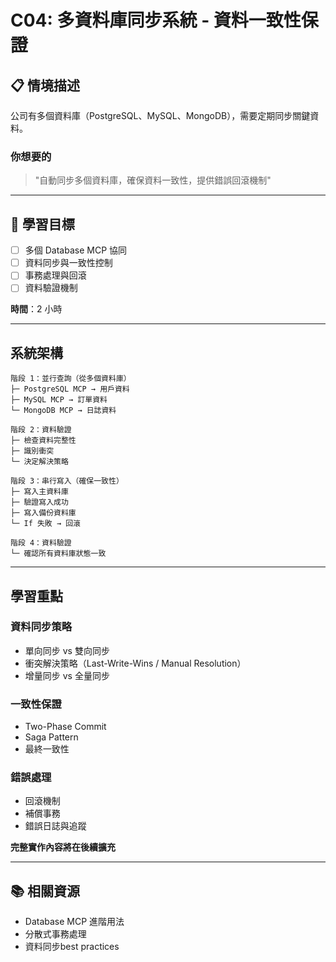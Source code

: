 # C04: 多資料庫同步系統 - 資料一致性保證

## 📋 情境描述

公司有多個資料庫（PostgreSQL、MySQL、MongoDB），需要定期同步關鍵資料。

### 你想要的
> "自動同步多個資料庫，確保資料一致性，提供錯誤回滾機制"

---

## 🎯 學習目標

- [ ] 多個 Database MCP 協同
- [ ] 資料同步與一致性控制
- [ ] 事務處理與回滾
- [ ] 資料驗證機制

**時間**：2 小時

---

## 系統架構

```
階段 1：並行查詢（從多個資料庫）
├─ PostgreSQL MCP → 用戶資料
├─ MySQL MCP → 訂單資料
└─ MongoDB MCP → 日誌資料

階段 2：資料驗證
├─ 檢查資料完整性
├─ 識別衝突
└─ 決定解決策略

階段 3：串行寫入（確保一致性）
├─ 寫入主資料庫
├─ 驗證寫入成功
├─ 寫入備份資料庫
└─ If 失敗 → 回滾

階段 4：資料驗證
└─ 確認所有資料庫狀態一致
```

---

## 學習重點

### 資料同步策略
- 單向同步 vs 雙向同步
- 衝突解決策略（Last-Write-Wins / Manual Resolution）
- 增量同步 vs 全量同步

### 一致性保證
- Two-Phase Commit
- Saga Pattern
- 最終一致性

### 錯誤處理
- 回滾機制
- 補償事務
- 錯誤日誌與追蹤

**完整實作內容將在後續擴充**

---

## 📚 相關資源

- Database MCP 進階用法
- 分散式事務處理
- 資料同步best practices
